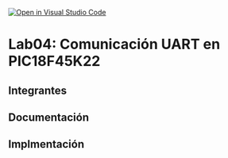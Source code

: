 [![Open in Visual Studio Code](https://classroom.github.com/assets/open-in-vscode-2e0aaae1b6195c2367325f4f02e2d04e9abb55f0b24a779b69b11b9e10269abc.svg)](https://classroom.github.com/online_ide?assignment_repo_id=19677825&assignment_repo_type=AssignmentRepo)
# Lab04: Comunicación UART en PIC18F45K22

## Integrantes


## Documentación


## Implmentación


